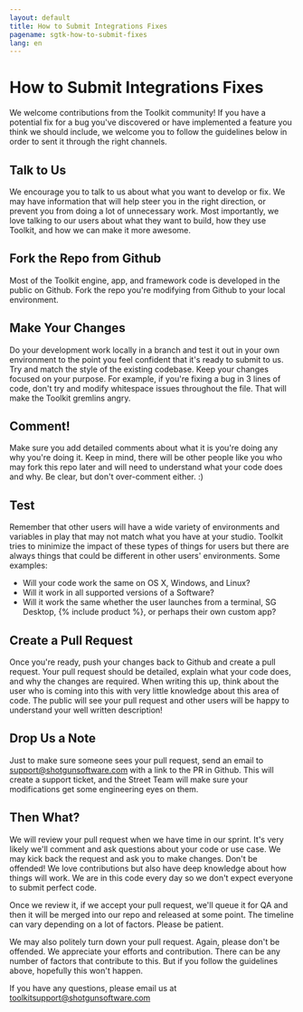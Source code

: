 ```yaml
---
layout: default
title: How to Submit Integrations Fixes
pagename: sgtk-how-to-submit-fixes
lang: en
---
```


# How to Submit Integrations Fixes

We welcome contributions from the Toolkit community! If you have a potential fix for a bug you've discovered or have implemented a feature you think we should include, we welcome you to follow the guidelines below in order to sent it through the right channels.

## Talk to Us

We encourage you to talk to us about what you want to develop or fix. We may have information that will help steer you in the right direction, or prevent you from doing a lot of unnecessary work. Most importantly, we love talking to our users about what they want to build, how they use Toolkit, and how we can make it more awesome.

## Fork the Repo from Github

Most of the Toolkit engine, app, and framework code is developed in the public on Github. Fork the repo you're modifying from Github to your local environment.

## Make Your Changes

Do your development work locally in a branch and test it out in your own environment to the point you feel confident that it's ready to submit to us. Try and match the style of the existing codebase. Keep your changes focused on your purpose. For example, if you're fixing a bug in 3 lines of code, don't try and modify whitespace issues throughout the file. That will make the Toolkit gremlins angry.

## Comment!

Make sure you add detailed comments about what it is you're doing any why you're doing it. Keep in mind, there will be other people like you who may fork this repo later and will need to understand what your code does and why. Be clear, but don't over-comment either. :)

## Test

Remember that other users will have a wide variety of environments and variables in play that may not match what you have at your studio. Toolkit tries to minimize the impact of these types of things for users but there are always things that could be different in other users' environments. Some examples:

-   Will your code work the same on OS X, Windows, and Linux?
-   Will it work in all supported versions of a Software?
-   Will it work the same whether the user launches from a terminal, SG Desktop, {% include product %}, or perhaps their own custom app?

## Create a Pull Request

Once you're ready, push your changes back to Github and create a pull request. Your pull request should be detailed, explain what your code does, and why the changes are required. When writing this up, think about the user who is coming into this with very little knowledge about this area of code. The public will see your pull request and other users will be happy to understand your well written description!

## Drop Us a Note

Just to make sure someone sees your pull request, send an email to  [support@shotgunsoftware.com](mailto:support@shotgunsoftware.com) with a link to the PR in Github. This will create a support ticket, and the Street Team will make sure your modifications get some engineering eyes on them.

## Then What?

We will review your pull request when we have time in our sprint. It's very likely we'll comment and ask questions about your code or use case. We may kick back the request and ask you to make changes. Don't be offended! We love contributions but also have deep knowledge about how things will work. We are in this code every day so we don't expect everyone to submit perfect code.

Once we review it, if we accept your pull request, we'll queue it for QA and then it will be merged into our repo and released at some point. The timeline can vary depending on a lot of factors. Please be patient.

We may also politely turn down your pull request. Again, please don't be offended. We appreciate your efforts and contribution. There can be any number of factors that contribute to this. But if you follow the guidelines above, hopefully this won't happen.

If you have any questions, please email us at [toolkitsupport@shotgunsoftware.com](mailto:toolkitsupport@shotgunsoftware.com)